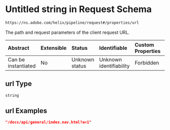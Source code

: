 # Untitled string in Request Schema

```txt
https://ns.adobe.com/helix/pipeline/request#/properties/url
```

The path and request parameters of the client request URL.

| Abstract            | Extensible | Status         | Identifiable            | Custom Properties | Additional Properties | Access Restrictions | Defined In                                                         |
| :------------------ | :--------- | :------------- | :---------------------- | :---------------- | :-------------------- | :------------------ | :----------------------------------------------------------------- |
| Can be instantiated | No         | Unknown status | Unknown identifiability | Forbidden         | Allowed               | none                | [request.schema.json*](request.schema.json "open original schema") |

## url Type

`string`

## url Examples

```json
"/docs/api/general/index.nav.html?a=1"
```
